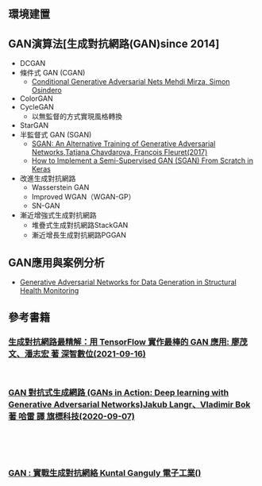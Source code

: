 
## 環境建置

## GAN演算法[生成對抗網路(GAN)since 2014]
- DCGAN
- 條件式 GAN (CGAN)
  - [Conditional Generative Adversarial Nets Mehdi Mirza, Simon Osindero](https://arxiv.org/abs/1411.1784) 
- ColorGAN
- CycleGAN
  - 以無監督的方式實現風格轉換 
- StarGAN
- 半監督式 GAN (SGAN)
  - [SGAN: An Alternative Training of Generative Adversarial Networks,Tatjana Chavdarova, François Fleuret(2017)](https://arxiv.org/abs/1712.02330) 
  - [How to Implement a Semi-Supervised GAN (SGAN) From Scratch in Keras](https://machinelearningmastery.com/semi-supervised-generative-adversarial-network/)
- 改進生成對抗網路
  - Wasserstein GAN
  - Improved WGAN（WGAN-GP）
  - SN-GAN
- 漸近增強式生成對抗網路
  - 堆疊式生成對抗網路StackGAN
  - 漸近增長生成對抗網路PGGAN

## GAN應用與案例分析
- [Generative Adversarial Networks for Data Generation in Structural Health Monitoring](https://arxiv.org/abs/2112.08196)

## 參考書籍
### [生成對抗網路最精解：用 TensorFlow 實作最棒的 GAN 應用: 廖茂文、潘志宏 著  深智數位(2021-09-16)](https://www.tenlong.com.tw/products/9789860776218?list_name=srh)
```


```

### [GAN 對抗式生成網路 (GANs in Action: Deep learning with Generative Adversarial Networks)Jakub Langr、Vladimir Bok 著 哈雷 譯 旗標科技(2020-09-07)](https://www.tenlong.com.tw/products/9789863126386?list_name=sp)
```


```

### 
```


```

### [GAN : 實戰生成對抗網絡 Kuntal Ganguly 電子工業()]()
```


```

### 
```


```

